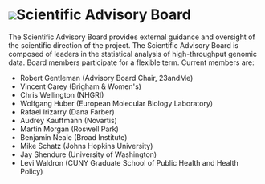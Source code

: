 # ![](/images/icons/magnifier.gif)Scientific Advisory Board

The Scientific Advisory Board provides external guidance and oversight
of the scientific direction of the project. The Scientific Advisory
Board is composed of leaders in the statistical analysis of
high-throughput genomic data. Board members participate for a flexible
term. Current members are:

* Robert Gentleman (Advisory Board Chair, 23andMe)
* Vincent Carey (Brigham &amp; Women's)
* Chris Wellington (NHGRI)
* Wolfgang Huber (European Molecular Biology Laboratory)
* Rafael Irizarry (Dana Farber)
* Audrey Kauffmann (Novartis)
* Martin Morgan (Roswell Park)
* Benjamin Neale (Broad Institute)
* Mike Schatz (Johns Hopkins University)
* Jay Shendure (University of Washington)
* Levi Waldron (CUNY Graduate School of Public Health and Health Policy)
